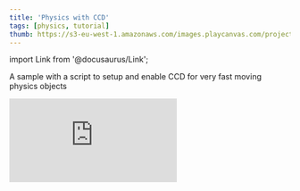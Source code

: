 ```yaml
---
title: 'Physics with CCD'
tags: [physics, tutorial]
thumb: https://s3-eu-west-1.amazonaws.com/images.playcanvas.com/projects/12/447023/525467-image-75.jpg
---
```


import Link from '@docusaurus/Link';

A sample with a script to setup and enable CCD for very fast moving physics objects

<div className="iframe-container">
    <iframe loading="lazy" src="https://playcanv.as/p/jBMFj7l2/" title="Physics with CCD" webkitallowfullscreen="true" mozallowfullscreen="true" allow="autoplay" allowfullscreen="true" allowvr="" scrolling="no" frameborder="0" />
</div>

<Link to='https://playcanvas.com/project/447023/'>Open Project ↗</Link>
